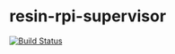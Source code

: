 # resin-rpi-supervisor

[![Build Status](https://travis-ci.org/RyanBalfanz/resin-rpi-supervisor.svg?branch=master)](https://travis-ci.org/RyanBalfanz/resin-rpi-supervisor)
